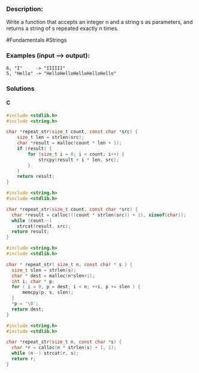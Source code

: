 ### Description:

Write a function that accepts an integer n and a string s as parameters, and returns a string of s repeated exactly n times.

\#Fundamentals \#Strings

### Examples (input --> output):

```
6, "I"     -> "IIIIII"
5, "Hello" -> "HelloHelloHelloHelloHello"
```

### Solutions

#### C 

```C
#include <stdlib.h>
#include <string.h>

char *repeat_str(size_t count, const char *src) {
    size_t len = strlen(src);
    char *result = malloc(count * len + 1);
    if (result) {
        for (size_t i = 0; i < count; i++) {
            strcpy(result + i * len, src);
        }
    }
    return result;
}
```

```C
#include <string.h>
#include <stdlib.h>

char *repeat_str(size_t count, const char *src) {
  char *result = calloc(((count * strlen(src)) + 1), sizeof(char));
  while (count--)
    strcat(result, src);
  return result;
}
```

```C
#include <string.h>
#include <stdlib.h>

char * repeat_str( size_t n, const char * s ) {
  size_t slen = strlen(s);
  char * dest = malloc(n*slen+1);
  int i; char * p;
  for ( i = 0, p = dest; i < n; ++i, p += slen ) {
      memcpy(p, s, slen);
  }
  *p = '\0';
  return dest;
}
```

```C
#include <string.h>
#include <stdlib.h>

char *repeat_str(size_t n, const char *s) {
  char *r = calloc(n * strlen(s) + 1, 1);
  while (n--) strcat(r, s);
  return r;
}
```
